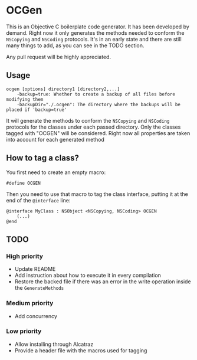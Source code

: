 # OCGen
This is an Objective C boilerplate code generator. It has been developed by demand.
Right now it only generates the methods needed to conform the `NSCopying` and `NSCoding` protocols.
It's in an early state and there are still many things to add, as you can see in the TODO section.

Any pull request will be highly appreciated.

## Usage

	ocgen [options] directory1 [directory2,...]
  		-backup=true: Whether to create a backup of all files before modifying them
  		-backupDir="./.ocgen": The directory where the backups will be placed if 'backup=true'

It will generate the methods to conform the `NSCopying` and `NSCoding` protocols for the classes under each passed directory. Only the classes tagged with "OCGEN" will be considered. Right now all properties are taken into account for each generated method

## How to tag a class?
You first need to create an empty macro:

	#define OCGEN

Then you need to use that macro to tag the class interface, putting it at the end of the `@interface` line:

	@interface MyClass : NSObject <NSCopying, NSCoding> OCGEN
		(...)
	@end


## TODO
### High priority
* Update README
* Add instruction about how to execute it in every compilation
* Restore the backed file if there was an error in the write operation inside the `GenerateMethods`

### Medium priority
* Add concurrency

### Low priority
* Allow installing through Alcatraz
* Provide a header file with the macros used for tagging
